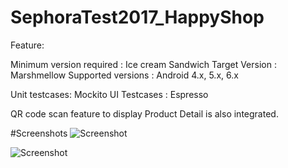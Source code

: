 # SephoraTest2017_HappyShop

Feature:

Minimum version required : Ice cream Sandwich
Target Version : Marshmellow
Supported versions : Android 4.x, 5.x, 6.x

Unit testcases: Mockito
UI Testcases : Espresso

QR code scan feature to display Product Detail is also integrated.

#Screenshots
![Screenshot](https://user-images.githubusercontent.com/16608829/28503642-5edfc53e-7028-11e7-9772-e0f95a7b966e.png)

![Screenshot](https://user-images.githubusercontent.com/16608829/28503644-69a8cf4c-7028-11e7-958f-8ce2356d88ec.png)






